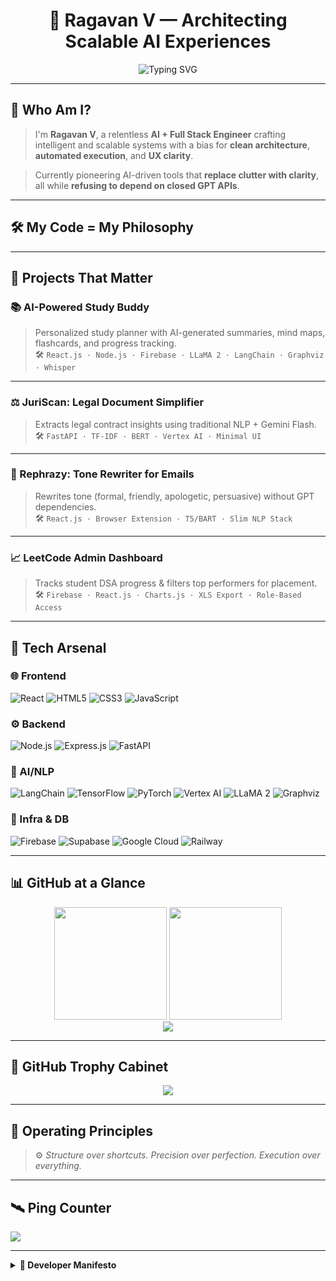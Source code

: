 <!-- README.md -->

<h1 align="center">🚀 Ragavan V — Architecting Scalable AI Experiences</h1>

<p align="center">
  <img src="https://readme-typing-svg.demolab.com?font=Fira+Code&size=22&pause=1000&color=61DAFB&center=true&vCenter=true&width=940&lines=AI+Engineer+%7C+Full+Stack+Developer;Precision.+Structure.+Execution.;Scaling+Real-World+AI+Solutions" alt="Typing SVG" />
</p>

---

## 🧠 Who Am I?
> I'm **Ragavan V**, a relentless **AI + Full Stack Engineer** crafting intelligent and scalable systems with a bias for **clean architecture**, **automated execution**, and **UX clarity**.

> Currently pioneering AI-driven tools that **replace clutter with clarity**, all while **refusing to depend on closed GPT APIs**.

---

## 🛠️ My Code = My Philosophy


---

## 🌟 Projects That Matter

### 📚 AI-Powered Study Buddy
> Personalized study planner with AI-generated summaries, mind maps, flashcards, and progress tracking.  
> 🛠️ `React.js · Node.js · Firebase · LLaMA 2 · LangChain · Graphviz · Whisper`

---

### ⚖️ JuriScan: Legal Document Simplifier
> Extracts legal contract insights using traditional NLP + Gemini Flash.  
> 🛠️ `FastAPI · TF-IDF · BERT · Vertex AI · Minimal UI`

---

### 💬 Rephrazy: Tone Rewriter for Emails
> Rewrites tone (formal, friendly, apologetic, persuasive) without GPT dependencies.  
> 🛠️ `React.js · Browser Extension · T5/BART · Slim NLP Stack`

---

### 📈 LeetCode Admin Dashboard
> Tracks student DSA progress & filters top performers for placement.  
> 🛠️ `Firebase · React.js · Charts.js · XLS Export · Role-Based Access`

---

## 🧰 Tech Arsenal

### 🌐 Frontend
![React](https://img.shields.io/badge/React-20232A?style=flat&logo=react&logoColor=61DAFB)
![HTML5](https://img.shields.io/badge/HTML5-E34F26?style=flat&logo=html5&logoColor=white)
![CSS3](https://img.shields.io/badge/CSS3-1572B6?style=flat&logo=css3&logoColor=white)
![JavaScript](https://img.shields.io/badge/JavaScript-F7DF1E?style=flat&logo=javascript&logoColor=black)

### ⚙️ Backend
![Node.js](https://img.shields.io/badge/Node.js-339933?style=flat&logo=nodedotjs&logoColor=white)
![Express.js](https://img.shields.io/badge/Express.js-000000?style=flat&logo=express&logoColor=white)
![FastAPI](https://img.shields.io/badge/FastAPI-009688?style=flat&logo=fastapi&logoColor=white)

### 🧠 AI/NLP
![LangChain](https://img.shields.io/badge/LangChain-000000?style=flat&logo=langchain&logoColor=white)
![TensorFlow](https://img.shields.io/badge/TensorFlow-FF6F00?style=flat&logo=tensorflow&logoColor=white)
![PyTorch](https://img.shields.io/badge/PyTorch-EE4C2C?style=flat&logo=pytorch&logoColor=white)
![Vertex AI](https://img.shields.io/badge/Vertex%20AI-4285F4?style=flat&logo=googlecloud&logoColor=white)
![LLaMA 2](https://img.shields.io/badge/LLaMA2-%23FFCC00.svg?style=flat)
![Graphviz](https://img.shields.io/badge/Graphviz-black?style=flat&logo=graphviz&logoColor=white)

### 🔌 Infra & DB
![Firebase](https://img.shields.io/badge/Firebase-FFCA28?style=flat&logo=firebase&logoColor=black)
![Supabase](https://img.shields.io/badge/Supabase-3ECF8E?style=flat&logo=supabase&logoColor=white)
![Google Cloud](https://img.shields.io/badge/Google%20Cloud-4285F4?style=flat&logo=googlecloud&logoColor=white)
![Railway](https://img.shields.io/badge/Railway-000000?style=flat&logo=railway&logoColor=white)

---

## 📊 GitHub at a Glance

<div align="center">
  <img src="https://github-readme-stats.vercel.app/api?username=ragavan_v&show_icons=true&theme=tokyonight&hide_border=true&count_private=true" height="180px"/>
  <img src="https://github-readme-streak-stats.herokuapp.com?user=ragavan_v&theme=tokyonight&hide_border=true" height="180px"/>
</div>

<div align="center">
  <img src="https://github-readme-stats.vercel.app/api/top-langs/?username=ragavan_v&layout=compact&theme=tokyonight&hide_border=true" />
</div>

---

## 🏅 GitHub Trophy Cabinet

<p align="center">
  <img src="https://github-profile-trophy.vercel.app/?username=ragavan_v&theme=gruvbox&no-bg=true&no-frame=true&margin-w=10" />
</p>

---

## 🧭 Operating Principles
> ⚙️ _Structure over shortcuts. Precision over perfection. Execution over everything._

---

## 🛰 Ping Counter
[![](https://visitcount.itsvg.in/api?id=ragavan_v&icon=5&color=6)](https://visitcount.itsvg.in)

---

<!-- Bonus Aesthetic: Terminal-styled quote -->
<details>
  <summary><b>🧵 Developer Manifesto</b></summary>

